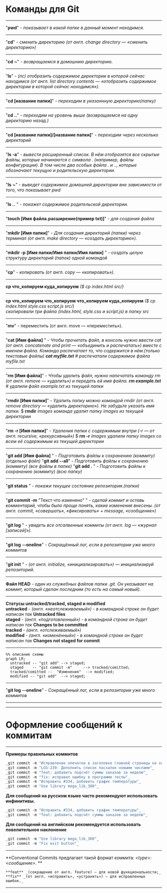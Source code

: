 # Команды для Git  
-----


"**pwd**" - _показывает в какой папке в данный момент находимся._ 
*****

"**cd**" - _сменить директорию (от англ. change directory — «сменить директорию»)_ 
*****

"**cd** **~**" - _возвращаемся в домашнию директорию._  
*****

"**ls**" - _(лс)  отобразить содержимое директории в которой сейчас находимся (от англ. list directory contents — «отобразить содержимое директории в которой сейчас находимся»)._  
*****

"**cd [название папки]**" - _переходим в указаннную директорию(папку)_  
*****

"**cd ..**" - _переходим на уровень выше (возвращаемся на одну директорию назад.)_   
*****

"**cd [название папки]/[название папки]**" - _переходим через несколько директорий_  
*****

"**ls -a**"  - _вывести расширенный список. В нём отобразятся все скрытые файлы, которые начинаются с символа . (например, файлы конфигурации). В том числе два особых файла . и .., которые обозначают текущую и родительскую директории._  
*****

"**ls** **~**" -  _выведет содержимое домашней директории вне зависимости от того, что показывает pwd_  
*****

"**ls ..** " - _покажет содержимое родительской директории._  
*****

"**touch [Имя файла.расширение(пример txt)]**" -  _для создания файла_  
*****

"**mkdir [Имя папки]**" - _Для создания директорий (папки) через терминал  (от англ. make directory — «создать директорию»)._  
*****

"**mkdir -p [Имя папки/Имя папки/Имя папки]** " - _создать целую структуру директорий (папок) одной командой_  
*****

"**cp**" - _копировать  (от англ. copy — «копировать»)._  
*****

**cp что_копируем куда_копируем**  _($ cp index.html src/)_  
*****

**cp что_копируем что_копируем что_копируем куда_копируем**  _($ cp index.html style.css script.js src/)  
скопировали три файла (index.html, style.css и script.js) в папку src_  
*****

"**mv**" - переместить (от англ. move — «переместить»).  
*****

"**cat [Имя файла]** " - _Чтобы прочитать файл, в консоль нужно ввести cat (от англ. concatenate and print — «объединить и распечатать») вместе с именем файла. Команда распечатает то, что содержится в нём.(только текстовые файлы) 
**cat myfile.txt** # распечатали содержимое файла myfile.txt_  
*****

"**rm [Имя файла]**" - _Чтобы удалить файл, нужно напечатать команду rm (от англ. remove — «удалить») и передать ей имя файла.
**rm example.txt** # удалили файл example.txt из текущей папки_   
*****


"**rmdir [Имя папки]**" - _Удалить папку можно командой rmdir (от англ. remove directory — «удалить директорию»). Не забудьте указать имя папки._
$ **rmdir** *images*  _команда удалит папку images из текущей директории_  
*****

"**rm -r [Имя папки]**" - _Удаления папки с содержимым внутри (-r — от англ. recursive, «рекурсивный»)_ 
$ **rm -r** *images*  _удалили папку images со всем её содержимым из текущей директории_  
*****

"**git add [Имя файла]** " - _Подготовить файлы к сохранению (коммиту)  (отдельно файл)_
"**git add --all**" - _Подготовить файлы к сохранению  (коммиту)  (все файлы в папке)_
"**git add .** " - _Подготовить файлы к сохранению (коммиту)  (всю папку)_  
*****

"**git status**  " - _покажи текущее состояние репозитория.(папки)_  
*****

"**git commit -m** "Текст что изменено" " - _сделай коммит и оставь комментарий, чтобы было проще понять, какие изменения внесены.  (от англ. commit, «совершать», «фиксировать» + message, «сообщение»)_  
*****

"**git log** " - _увидеть все отсалвенные коммиты (от англ. log — «журнал [записей]»)._  
*****

"**git log** **--oneline**" -  _Сокращённый лог, если в репозитории уже много коммитов_
*****

"**git init** " - _(от англ. initialize, «инициализировать») — инициализируй репозиторий._  
*****

**Файл HEAD** - _один из служебных файлов папки .git. Он указывает на коммит, который сделан последним (то есть на самый новый)._  
*****

**Статусы untracked/tracked, staged и modified**  
**untracked** -  _(англ. «неотслеживаемый»)  - в командной строке он будет написан так_ **Untracked files**  
**staged** - _(англ. «подготовленный»)  - в командной строке он будет написан так_ **Changes to be committed**  
**tracked** - _(англ. «отслеживаемый»)_  
**modified** -  _(англ. «изменённый»)  - в командной строке он будет написан так_ **Changes not staged for commit**  
*****

```mermaid
%% описание схемы
graph LR;
  untracked -- "git add" --> staged;
  staged    -- "git commit -m"     --> tracked/comitted;
  tracked/comitted --  "Изменения"  --> modified;
  modified -- "git add"  --> staged;

```


*****
"**git log** **--oneline**" -  _Сокращённый лог, если в репозитории уже много коммитов_  
*****

-----
# Оформление сообщений к коммитам
-----

**Примеры правильных коммитов**	

```java
_git commit -m "Исправление опечатки в заголовке главной страницы на хорватском"_  
_git commit -m "LGS-239: Дополнить список пасхалок новыми числами"_  
_git commit -m "feat: добавить подсчёт суммы заказов за неделю"_  
_git commit -m "fix: исправил ошибку в программе теслы"_  
_git commit -m "Исправить #334, добавить график температуры"_  
_git commit -m "Use library mega_lib_300"_  
```

**Для сообщений на русском языке часто рекомендуют использовать инфинитивы.**  

```java
_git commit -m "Исправить #334, добавить график температуры"_  
_git commit -m "feat: добавить подсчёт суммы заказов за неделю"_  
```

**Для сообщений на английском рекомендуется использовать повелительное наклонение** 
 
```java
_git commit -m "Use library mega_lib_300"_  
_git commit -m "Fix exit button"_  
```

*****
**Conventional Commits предлагает такой формат коммита: <_type_>: <_сообщение_>. **  

```
**feat** _(сокращение от англ. feature) — для новой функциональности;_  
**fix** _(от англ. «исправить», «устранить») — для исправленных ошибок._  
```

*****

